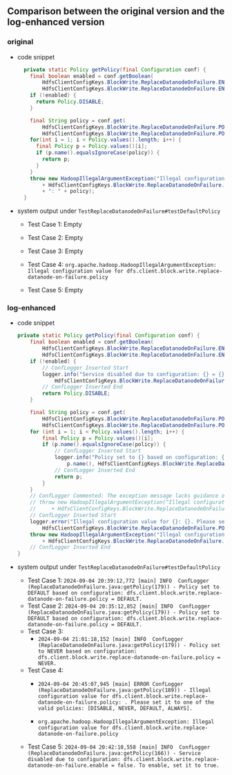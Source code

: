 ## Comparison between the original version and the log-enhanced version

### **original**

- code snippet

    ```java
      private static Policy getPolicy(final Configuration conf) {
        final boolean enabled = conf.getBoolean(
            HdfsClientConfigKeys.BlockWrite.ReplaceDatanodeOnFailure.ENABLE_KEY,
            HdfsClientConfigKeys.BlockWrite.ReplaceDatanodeOnFailure.ENABLE_DEFAULT);
        if (!enabled) {
          return Policy.DISABLE;
        }
    
        final String policy = conf.get(
            HdfsClientConfigKeys.BlockWrite.ReplaceDatanodeOnFailure.POLICY_KEY,
            HdfsClientConfigKeys.BlockWrite.ReplaceDatanodeOnFailure.POLICY_DEFAULT);
        for(int i = 1; i < Policy.values().length; i++) {
          final Policy p = Policy.values()[i];
          if (p.name().equalsIgnoreCase(policy)) {
            return p;
          }
        }
        throw new HadoopIllegalArgumentException("Illegal configuration value for "
            + HdfsClientConfigKeys.BlockWrite.ReplaceDatanodeOnFailure.POLICY_KEY
            + ": " + policy);
      }
    ```
    
- system output under `TestReplaceDatanodeOnFailure#testDefaultPolicy`
  - Test Case 1: Empty
  
  - Test Case 2: Empty
  
  - Test Case 3: Empty
  
  - Test Case 4: ``org.apache.hadoop.HadoopIllegalArgumentException: Illegal configuration value for dfs.client.block.write.replace-datanode-on-failure.policy ``
  
  - Test Case 5: Empty
  
    



### log-enhanced

- code snippet

    ```java
    private static Policy getPolicy(final Configuration conf) {
        final boolean enabled = conf.getBoolean(
            HdfsClientConfigKeys.BlockWrite.ReplaceDatanodeOnFailure.ENABLE_KEY,
            HdfsClientConfigKeys.BlockWrite.ReplaceDatanodeOnFailure.ENABLE_DEFAULT);
        if (!enabled) {
            // ConfLogger Inserted Start
            logger.info("Service disabled due to configuration: {} = {}. To enable, set it to true.",
                HdfsClientConfigKeys.BlockWrite.ReplaceDatanodeOnFailure.ENABLE_KEY, enabled);
            // ConfLogger Inserted End
            return Policy.DISABLE;
        }
    
        final String policy = conf.get(
            HdfsClientConfigKeys.BlockWrite.ReplaceDatanodeOnFailure.POLICY_KEY,
            HdfsClientConfigKeys.BlockWrite.ReplaceDatanodeOnFailure.POLICY_DEFAULT);
        for (int i = 1; i < Policy.values().length; i++) {
            final Policy p = Policy.values()[i];
            if (p.name().equalsIgnoreCase(policy)) {
                // ConfLogger Inserted Start
                logger.info("Policy set to {} based on configuration: {} = {}.",
                    p.name(), HdfsClientConfigKeys.BlockWrite.ReplaceDatanodeOnFailure.POLICY_KEY, policy);
                // ConfLogger Inserted End
                return p;
            }
        }
        // ConfLogger Commented: The exception message lacks guidance on proper configuration settings.
        // throw new HadoopIllegalArgumentException("Illegal configuration value for "
        //     + HdfsClientConfigKeys.BlockWrite.ReplaceDatanodeOnFailure.POLICY_KEY);
        // ConfLogger Inserted Start
        logger.error("Illegal configuration value for {}: {}. Please set it to one of the valid policies: {}.",
            HdfsClientConfigKeys.BlockWrite.ReplaceDatanodeOnFailure.POLICY_KEY, policy, Arrays.toString(Policy.values()));
        throw new HadoopIllegalArgumentException("Illegal configuration value for "
            + HdfsClientConfigKeys.BlockWrite.ReplaceDatanodeOnFailure.POLICY_KEY);
        // ConfLogger Inserted End
    }
    ```
    
- system output under `TestReplaceDatanodeOnFailure#testDefaultPolicy`

  - Test Case 1: ``2024-09-04 20:39:12,772 [main] INFO  ConfLogger (ReplaceDatanodeOnFailure.java:getPolicy(179)) - Policy set to DEFAULT based on configuration: dfs.client.block.write.replace-datanode-on-failure.policy = DEFAULT.``
  - Test Case 2: ``2024-09-04 20:35:12,852 [main] INFO  ConfLogger (ReplaceDatanodeOnFailure.java:getPolicy(179)) - Policy set to DEFAULT based on configuration: dfs.client.block.write.replace-datanode-on-failure.policy = DEFAULT.``
  - Test Case 3:
    -  ``2024-09-04 21:01:18,152 [main] INFO  ConfLogger (ReplaceDatanodeOnFailure.java:getPolicy(179)) - Policy set to NEVER based on configuration: dfs.client.block.write.replace-datanode-on-failure.policy = NEVER.``
  - Test Case 4:
    -  ``2024-09-04 20:45:07,945 [main] ERROR ConfLogger (ReplaceDatanodeOnFailure.java:getPolicy(189)) - Illegal configuration value for dfs.client.block.write.replace-datanode-on-failure.policy: . Please set it to one of the valid policies: [DISABLE, NEVER, DEFAULT, ALWAYS].``
  
    -  ``org.apache.hadoop.HadoopIllegalArgumentException: Illegal configuration value for dfs.client.block.write.replace-datanode-on-failure.policy``
  - Test Case 5: ``2024-09-04 20:42:10,558 [main] INFO  ConfLogger (ReplaceDatanodeOnFailure.java:getPolicy(166)) - Service disabled due to configuration: dfs.client.block.write.replace-datanode-on-failure.enable = false. To enable, set it to true.``